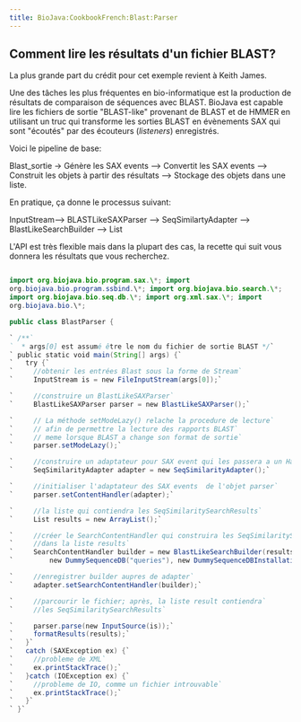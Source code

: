 ```yaml
---
title: BioJava:CookbookFrench:Blast:Parser
---
```


Comment lire les résultats d'un fichier BLAST?
----------------------------------------------

La plus grande part du crédit pour cet exemple revient à Keith James.

Une des tâches les plus fréquentes en bio-informatique est la production
de résultats de comparaison de séquences avec BLAST. BioJava est capable
lire les fichiers de sortie "BLAST-like" provenant de BLAST et de HMMER
en utilisant un truc qui transforme les sorties BLAST en évènements SAX
qui sont "écoutés" par des écouteurs (*listeners*) enregistrés.

Voici le pipeline de base:

Blast\_sortie -\> Génère les SAX events --\> Convertit les SAX
events --\> Construit les objets à partir des résultats --\> Stockage
des objets dans une liste.

En pratique, ça donne le processus suivant:

InputStream--\> BLASTLikeSAXParser --\> SeqSimilartyAdapter --\>
BlastLikeSearchBuilder --\> List

L'API est très flexible mais dans la plupart des cas, la recette qui
suit vous donnera les résultats que vous recherchez.

```java import java.io.\*; import java.util.\*;

import org.biojava.bio.program.sax.\*; import
org.biojava.bio.program.ssbind.\*; import org.biojava.bio.search.\*;
import org.biojava.bio.seq.db.\*; import org.xml.sax.\*; import
org.biojava.bio.\*;

public class BlastParser {

` /**`  
`  * args[0] est assumé être le nom du fichier de sortie BLAST */`  
` public static void main(String[] args) {`  
`   try {`  
`     //obtenir les entrées Blast sous la forme de Stream`  
`     InputStream is = new FileInputStream(args[0]);`

`     //construire un BlastLikeSAXParser`  
`     BlastLikeSAXParser parser = new BlastLikeSAXParser();`

`     // La méthode setModeLazy() relache la procedure de lecture`  
`     // afin de permettre la lecture des rapports BLAST`  
`     // meme lorsque BLAST a change son format de sortie`  
`     parser.setModeLazy();`

`     //construire un adaptateur pour SAX event qui les passera a un Handler.`  
`     SeqSimilarityAdapter adapter = new SeqSimilarityAdapter();`

`     //initialiser l'adaptateur des SAX events  de l'objet parser`  
`     parser.setContentHandler(adapter);`

`     //la liste qui contiendra les SeqSimilaritySearchResults`  
`     List results = new ArrayList();`

`     //créer le SearchContentHandler qui construira les SeqSimilaritySearchResults`  
`     //dans la liste results`  
`     SearchContentHandler builder = new BlastLikeSearchBuilder(results,`  
`         new DummySequenceDB("queries"), new DummySequenceDBInstallation());`

`     //enregistrer builder aupres de adapter`  
`     adapter.setSearchContentHandler(builder);`

`     //parcourir le fichier; après, la liste result contiendra`  
`     //les SeqSimilaritySearchResults`

`     parser.parse(new InputSource(is));`  
`     formatResults(results);`  
`   }`  
`   catch (SAXException ex) {`  
`     //probleme de XML`  
`     ex.printStackTrace();`  
`   }catch (IOException ex) {`  
`     //probleme de IO, comme un fichier introuvable`  
`     ex.printStackTrace();`  
`   }`  
` }`

```
